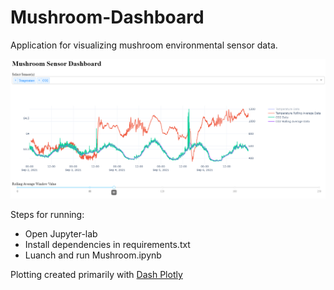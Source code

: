 # Mushroom-Dashboard
Application for visualizing mushroom environmental sensor data.

<kbd>
  <img src="./images/mushroom_dash.png" alt="Mushroom Dashboard">
</kbd>


Steps for running:
* Open Jupyter-lab
* Install dependencies in requirements.txt
* Luanch and run Mushroom.ipynb

Plotting created primarily with [Dash Plotly](https://github.com/plotly/dash)
